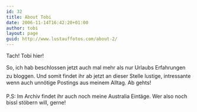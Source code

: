 ```yaml
---
id: 32
title: About Tobi
date: 2006-11-14T16:42:20+01:00
author: tobi
layout: page
guid: http://www.lustauffotos.com/about-2/
---
```

Tach! Tobi hier!

So, ich hab beschlossen jetzt auch mal mehr als nur Urlaubs Erfahrungen zu bloggen. Und somit findet ihr ab jetzt an dieser Stelle lustige, intressante wenn auch unnötige Postings aus meinem Alltag. Ab gehts!

P.S: Im Archiv findet ihr auch noch meine Australia Eintäge. Wer also noch bissl stöbern will, gerne!